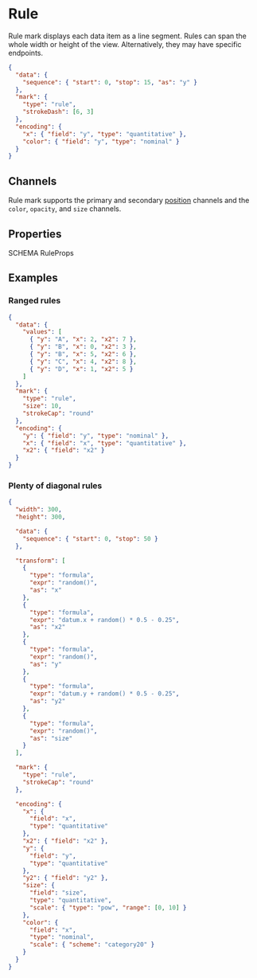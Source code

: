 # Rule

Rule mark displays each data item as a line segment. Rules can span the whole
width or height of the view. Alternatively, they may have specific endpoints.

<div><genome-spy-doc-embed height="150">

```json
{
  "data": {
    "sequence": { "start": 0, "stop": 15, "as": "y" }
  },
  "mark": {
    "type": "rule",
    "strokeDash": [6, 3]
  },
  "encoding": {
    "x": { "field": "y", "type": "quantitative" },
    "color": { "field": "y", "type": "nominal" }
  }
}
```

</genome-spy-doc-embed></div>

## Channels

Rule mark supports the primary and secondary [position](./index.md#channels)
channels and the `color`, `opacity`, and `size` channels.

## Properties

SCHEMA RuleProps

## Examples

### Ranged rules

<div><genome-spy-doc-embed height="150">

```json
{
  "data": {
    "values": [
      { "y": "A", "x": 2, "x2": 7 },
      { "y": "B", "x": 0, "x2": 3 },
      { "y": "B", "x": 5, "x2": 6 },
      { "y": "C", "x": 4, "x2": 8 },
      { "y": "D", "x": 1, "x2": 5 }
    ]
  },
  "mark": {
    "type": "rule",
    "size": 10,
    "strokeCap": "round"
  },
  "encoding": {
    "y": { "field": "y", "type": "nominal" },
    "x": { "field": "x", "type": "quantitative" },
    "x2": { "field": "x2" }
  }
}
```

</genome-spy-doc-embed></div>

### Plenty of diagonal rules

<div><genome-spy-doc-embed height="350">

```json
{
  "width": 300,
  "height": 300,

  "data": {
    "sequence": { "start": 0, "stop": 50 }
  },

  "transform": [
    {
      "type": "formula",
      "expr": "random()",
      "as": "x"
    },
    {
      "type": "formula",
      "expr": "datum.x + random() * 0.5 - 0.25",
      "as": "x2"
    },
    {
      "type": "formula",
      "expr": "random()",
      "as": "y"
    },
    {
      "type": "formula",
      "expr": "datum.y + random() * 0.5 - 0.25",
      "as": "y2"
    },
    {
      "type": "formula",
      "expr": "random()",
      "as": "size"
    }
  ],

  "mark": {
    "type": "rule",
    "strokeCap": "round"
  },

  "encoding": {
    "x": {
      "field": "x",
      "type": "quantitative"
    },
    "x2": { "field": "x2" },
    "y": {
      "field": "y",
      "type": "quantitative"
    },
    "y2": { "field": "y2" },
    "size": {
      "field": "size",
      "type": "quantitative",
      "scale": { "type": "pow", "range": [0, 10] }
    },
    "color": {
      "field": "x",
      "type": "nominal",
      "scale": { "scheme": "category20" }
    }
  }
}
```

</genome-spy-doc-embed></div>

